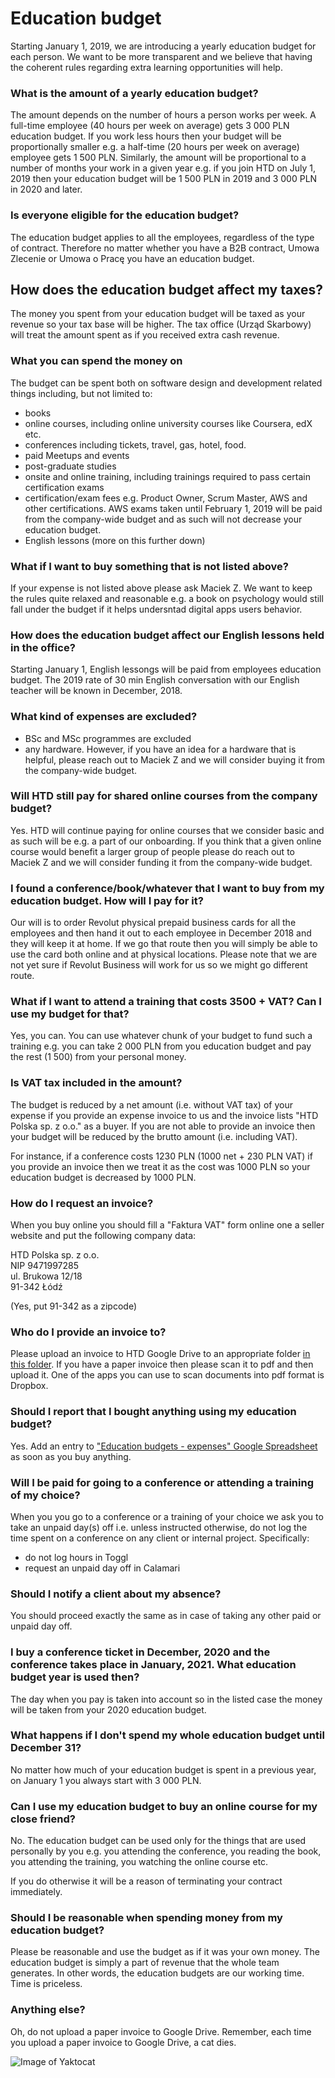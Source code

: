 # Education budget

Starting January 1, 2019, we are introducing a yearly education budget for each person. 
We want to be more transparent and we believe that having the coherent rules regarding extra learning opportunities will help.

### What is the amount of a yearly education budget?
The amount depends on the number of hours a person works per week. A full-time employee (40 hours per week on average) gets 3 000 PLN education budget. If you work less hours then your budget will be proportionally smaller e.g. a half-time (20 hours per week on average) employee gets 1 500 PLN. Similarly, the amount will be proportional to a number of months your work in a given year e.g. if you join HTD on July 1, 2019 then your education budget will be 1 500 PLN in 2019 and 3 000 PLN in 2020 and later.

### Is everyone eligible for the education budget?
The education budget applies to all the employees, regardless of the type of contract. Therefore no matter whether you have a B2B contract, Umowa Zlecenie or Umowa o Pracę you have an education budget.

## How does the education budget affect my taxes?
The money you spent from your education budget will be taxed as your revenue so your tax base will be higher. The tax office (Urząd Skarbowy) will treat the amount spent as if you received extra cash revenue.

### What you can spend the money on
The budget can be spent both on software design and development related things including, but not limited to:
- books
- online courses, including online university courses like Coursera, edX etc.
- conferences including tickets, travel, gas, hotel, food.
- paid Meetups and events
- post-graduate studies
- onsite and online training, including trainings required to pass certain certification exams
- certification/exam fees e.g. Product Owner, Scrum Master, AWS and other certifications. AWS exams taken until February 1, 2019 will be paid from the company-wide budget and as such will not decrease your education budget.
- English lessons (more on this further down)

### What if I want to buy something that is not listed above?
If your expense is not listed above please ask Maciek Z. We want to keep the rules quite relaxed and reasonable e.g. a book on psychology would still fall under the budget if it helps undersntad digital apps users behavior.

### How does the education budget affect our English lessons held in the office?
Starting January 1, English lessongs will be paid from employees education budget. The 2019 rate of 30 min English conversation with our English teacher will be known in December, 2018.

### What kind of expenses are excluded?
- BSc and MSc programmes are excluded
- any hardware. However, if you have an idea for a hardware that is helpful, please reach out to Maciek Z and we will consider buying it from the company-wide budget.

### Will HTD still pay for shared online courses from the company budget?
Yes. HTD will continue paying for online courses that we consider basic and as such will be e.g. a part of our onboarding. 
If you think that a given online course would benefit a larger group of people please do reach out to Maciek Z and we will consider funding it from the company-wide budget.

### I found a conference/book/whatever that I want to buy from my education budget. How will I pay for it?
Our will is to order Revolut physical prepaid business cards for all the employees and then hand it out to each employee in December 2018 and they will keep it at home. If we go that route then you will simply be able to use the card both online and at physical locations.
Please note that we are not yet sure if Revolut Business will work for us so we might go different route. 

### What if I want to attend a training that costs 3500 + VAT? Can I use my budget for that?
Yes, you can. You can use whatever chunk of your budget to fund such a training e.g. you can take 2 000 PLN from you education budget and pay the rest (1 500) from your personal money.

### Is VAT tax included in the amount?
The budget is reduced by a net amount (i.e. without VAT tax) of your expense if you provide an expense invoice to us and the invoice lists "HTD Polska sp. z o.o." as a buyer. If you are not able to provide an invoice then your budget will be reduced by the brutto amount (i.e. including VAT).

For instance, if a conference costs 1230 PLN (1000 net + 230 PLN VAT) if you provide an invoice then we treat it as the cost was 1000 PLN so your education budget is decreased by 1000 PLN. 

### How do I request an invoice?
When you buy online you should fill a "Faktura VAT" form online one a seller website and put the following company data:

HTD Polska sp. z o.o.  
NIP 9471997285  
ul. Brukowa 12/18  
91-342 Łódź  

(Yes, put 91-342 as a zipcode)

### Who do I provide an invoice to?
Please upload an invoice to HTD Google Drive to an appropriate folder [in this folder](https://drive.google.com/drive/u/1/folders/1R0ca_xUY-06EVTwHXCrkO2nwquzQhVzN). If you have a paper invoice then please scan it to pdf and then upload it. One of the apps you can use to scan documents into pdf format is Dropbox.

### Should I report that I bought anything using my education budget?
Yes. Add an entry to ["Education budgets - expenses" Google Spreadsheet](https://docs.google.com/spreadsheets/d/1WE352gD6To8EomFf-xK0UvMtNNw8hyXYUIZKOh4RPuM/edit#gid=0) as soon as you buy anything.

### Will I be paid for going to a conference or attending a training of my choice?
When you you go to a conference or a training of your choice we ask you to take an unpaid day(s) off i.e. unless instructed otherwise, do not log the time spent on a conference on any client or internal project. Specifically:
- do not log hours in Toggl
- request an unpaid day off in Calamari

### Should I notify a client about my absence?
You should proceed exactly the same as in case of taking any other paid or unpaid day off.

### I buy a conference ticket in December, 2020 and the conference takes place in January, 2021. What education budget year is used then?
The day when you pay is taken into account so in the listed case the money will be taken from your 2020 education budget.

### What happens if I don't spend my whole education budget until December 31?
No matter how much of your education budget is spent in a previous year, on January 1 you always start with 3 000 PLN.

### Can I use my education budget to buy an online course for my close friend?
No. The education budget can be used only for the things that are used personally by you e.g. you attending the conference, you reading the book, you attending the training, you watching the online course etc. 

If you do otherwise it will be a reason of terminating your contract immediately.

### Should I be reasonable when spending money from my education budget?
Please be reasonable and use the budget as if it was your own money. The education budget is simply a part of revenue that the whole team generates. In other words, the education budgets are our working time. Time is priceless.

### Anything else?

Oh, do not upload a paper invoice to Google Drive. Remember, each time you upload a paper invoice to Google Drive, a cat dies.   

![Image of Yaktocat](https://s.yimg.com/ny/api/res/1.2/8if8GGR3yl3IBEyG.mJYoA--~A/YXBwaWQ9aGlnaGxhbmRlcjtzbT0xO3c9ODAw/http://media.zenfs.com/en-US/homerun/people_218/ddeaf5d430f4cc7b679ea3c9c0be05df)
